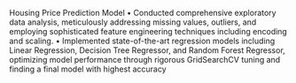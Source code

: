 Housing Price Prediction Model
•	Conducted comprehensive exploratory data analysis, meticulously addressing missing values, outliers, and employing sophisticated feature engineering techniques including encoding and scaling.
•	Implemented state-of-the-art regression models including Linear Regression, Decision Tree Regressor, and Random Forest Regressor, optimizing model performance through rigorous GridSearchCV tuning and finding a final model with highest accuracy
